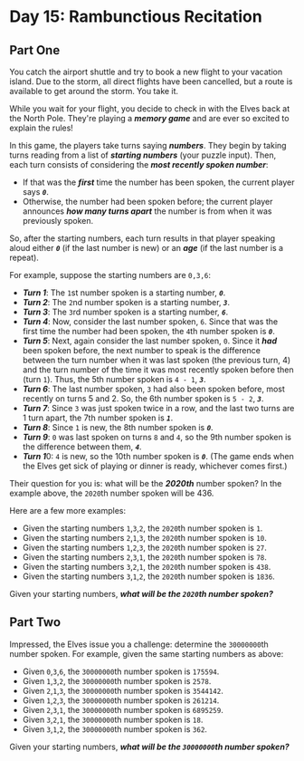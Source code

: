 # Day 15: Rambunctious Recitation

## Part One
You catch the airport shuttle and try to book a new flight to your vacation island. 
Due to the storm, all direct flights have been cancelled, but a route is available to get around the storm. You take it.

While you wait for your flight, you decide to check in with the Elves back at the North Pole. 
They're playing a ***memory game*** and are ever so excited to explain the rules!

In this game, the players take turns saying ***numbers***. 
They begin by taking turns reading from a list of ***starting numbers*** (your puzzle input). 
Then, each turn consists of considering the ***most recently spoken number***:

* If that was the ***first*** time the number has been spoken, the current player says ***`0`***.
* Otherwise, the number had been spoken before; 
the current player announces ***how many turns apart*** the number is from when it was previously spoken.

So, after the starting numbers, each turn results in that player speaking aloud either ***`0`*** (if the last number is new) 
or an ***age*** (if the last number is a repeat).

For example, suppose the starting numbers are `0,3,6`:

* ***Turn 1***: The `1`st number spoken is a starting number, ***`0`***.
* ***Turn 2***: The `2`nd number spoken is a starting number, ***`3`***.
* ***Turn 3***: The `3`rd number spoken is a starting number, ***`6`***.
* ***Turn 4***: Now, consider the last number spoken, `6`. 
Since that was the first time the number had been spoken, the `4`th number spoken is ***`0`***.
* ***Turn 5***: Next, again consider the last number spoken, `0`. 
Since it ***had*** been spoken before, the next number to speak is the difference between the turn number when it was last spoken (the previous turn, 4) 
and the turn number of the time it was most recently spoken before then (turn `1`). 
Thus, the 5th number spoken is `4 - 1`, ***`3`***.
* ***Turn 6***: The last number spoken, `3` had also been spoken before, most recently on turns 5 and 2. So, the 6th number spoken is `5 - 2`, ***`3`***.
* ***Turn 7***: Since `3` was just spoken twice in a row, and the last two turns are 1 turn apart, the 7th number spoken is ***`1`***.
* ***Turn 8***: Since `1` is new, the 8th number spoken is ***`0`***.
* ***Turn 9***: `0` was last spoken on turns `8` and `4`, so the 9th number spoken is the difference between them, ***`4`***.
* ***Turn 1***0: `4` is new, so the 10th number spoken is ***`0`***.
(The game ends when the Elves get sick of playing or dinner is ready, whichever comes first.)

Their question for you is: what will be the ***2020th*** number spoken? In the example above, the `2020`th number spoken will be 436.

Here are a few more examples:

* Given the starting numbers `1`,`3`,`2`, the `2020`th number spoken is `1`.
* Given the starting numbers `2`,`1`,`3`, the `2020`th number spoken is `10`.
* Given the starting numbers `1`,`2`,`3`, the `2020`th number spoken is `27`.
* Given the starting numbers `2`,`3`,`1`, the `2020`th number spoken is `78`.
* Given the starting numbers `3`,`2`,`1`, the `2020`th number spoken is `438`.
* Given the starting numbers `3`,`1`,`2`, the `2020`th number spoken is `1836`.

Given your starting numbers, ***what will be the `2020`th number spoken?***

## Part Two

Impressed, the Elves issue you a challenge: determine the `30000000`th number spoken. 
For example, given the same starting numbers as above:

* Given `0`,`3`,`6`, the `30000000`th number spoken is `175594`.
* Given `1`,`3`,`2`, the `30000000`th number spoken is `2578`.
* Given `2`,`1`,`3`, the `30000000`th number spoken is `3544142`.
* Given `1`,`2`,`3`, the `30000000`th number spoken is `261214`.
* Given `2`,`3`,`1`, the `30000000`th number spoken is `6895259`.
* Given `3`,`2`,`1`, the `30000000`th number spoken is `18`.
* Given `3`,`1`,`2`, the `30000000`th number spoken is `362`.

Given your starting numbers, ***what will be the `30000000`th number spoken?***